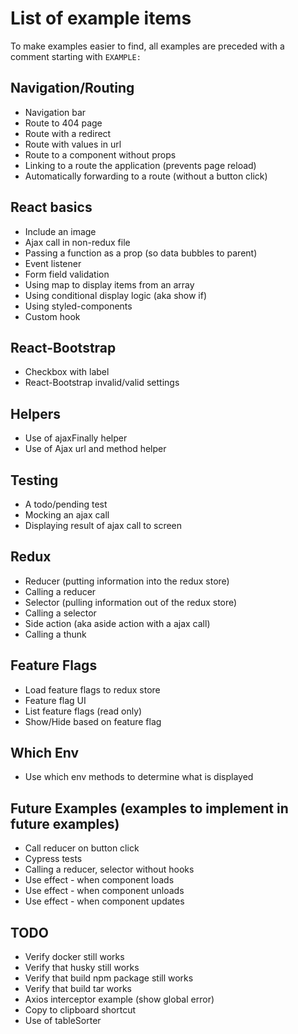 # List of example items

To make examples easier to find, all examples are preceded with a comment starting with `EXAMPLE: `

## Navigation/Routing

- Navigation bar
- Route to 404 page
- Route with a redirect
- Route with values in url
- Route to a component without props
- Linking to a route the application (prevents page reload)
- Automatically forwarding to a route (without a button click)

## React basics

- Include an image
- Ajax call in non-redux file
- Passing a function as a prop (so data bubbles to parent)
- Event listener
- Form field validation
- Using map to display items from an array
- Using conditional display logic (aka show if)
- Using styled-components
- Custom hook

## React-Bootstrap

- Checkbox with label
- React-Bootstrap invalid/valid settings

## Helpers

- Use of ajaxFinally helper
- Use of Ajax url and method helper

## Testing

- A todo/pending test
- Mocking an ajax call
- Displaying result of ajax call to screen

## Redux

- Reducer (putting information into the redux store)
- Calling a reducer
- Selector (pulling information out of the redux store)
- Calling a selector
- Side action (aka aside action with a ajax call)
- Calling a thunk

## Feature Flags

- Load feature flags to redux store
- Feature flag UI
- List feature flags (read only)
- Show/Hide based on feature flag

## Which Env

- Use which env methods to determine what is displayed

## Future Examples (examples to implement in future examples)

- Call reducer on button click
- Cypress tests
- Calling a reducer, selector without hooks
- Use effect - when component loads
- Use effect - when component unloads
- Use effect - when component updates

## TODO

- Verify docker still works
- Verify that husky still works
- Verify that build npm package still works
- Verify that build tar works
- Axios interceptor example (show global error)
- Copy to clipboard shortcut
- Use of tableSorter
